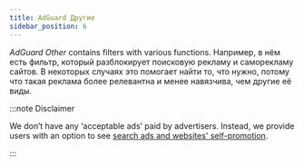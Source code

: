 ```yaml
---
title: AdGuard Другие
sidebar_position: 6
---
```


_AdGuard Other_ contains filters with various functions. Например, в нём есть фильтр, который разблокирует поисковую рекламу и саморекламу сайтов. В некоторых случаях это помогает найти то, что нужно, потому что такая реклама более релевантна и менее навязчива, чем другие её виды.

:::note Disclaimer

We don’t have any ‘acceptable ads’ paid by advertisers. Instead, we provide users with an option to see [search ads and websites' self-promotion](/general/ad-filtering/search-ads).

:::
